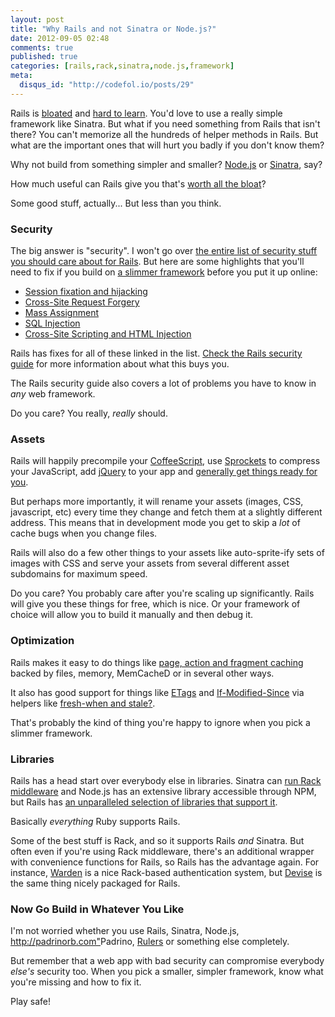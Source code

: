 ```yaml
---
layout: post
title: "Why Rails and not Sinatra or Node.js?"
date: 2012-09-05 02:48
comments: true
published: true
categories: [rails,rack,sinatra,node.js,framework]
meta:
  disqus_id: "http://codefol.io/posts/29"
---
```

Rails is <a href="http://www.engineyard.com/blog/2009/thats-not-a-memory-leak-its-bloat/">bloated</a> and <a href="http://gilesbowkett.blogspot.com/2012/02/rails-went-off-rails-why-im-rebuilding.html">hard to learn</a>.  You'd love to use a really simple framework like Sinatra.  But what if you need something from Rails that isn't there?  You can't memorize all the hundreds of helper methods in Rails.  But what are the important ones that will hurt you badly if you don't know them?

Why not build from something simpler and smaller?  <a href="http://nodejs.org">Node.js</a> or <a href="http://sinatrarb.com">Sinatra</a>, say?

How much useful can Rails give you that's <a href="http://www.quora.com/Has-Ruby-on-Rails-became-bloated">worth all the bloat</a>?

Some good stuff, actually...  But less than you think.

### Security

The big answer is "security".  I won't go over <a href="http://guides.rubyonrails.org/security.html">the entire list of security stuff you should care about for Rails</a>.  But here are some highlights that you'll need to fix if you build on <a href="http://rebuilding-rails.com">a slimmer framework</a> before you put it up online:

* <a href="http://guides.rubyonrails.org/security.html#session-fixation-countermeasures">Session fixation and hijacking</a>
* <a href="http://guides.rubyonrails.org/security.html#csrf-countermeasures">Cross-Site Request Forgery</a>
* <a href="http://guides.rubyonrails.org/security.html#countermeasures">Mass Assignment</a>
* <a href="http://guides.rubyonrails.org/security.html#sql-injection-countermeasures">SQL Injection</a>
* <a href="http://guides.rubyonrails.org/security.html#html-injection-countermeasures">Cross-Site Scripting and HTML Injection</a>

Rails has fixes for all of these linked in the list.  <a href="http://guides.rubyonrails.org/security.html">Check the Rails security guide</a> for more information about what this buys you.

The Rails security guide also covers a lot of problems you have to know in *any* web framework.

Do you care?  You really, *really* should.

### Assets

Rails will happily precompile your <a href="http://coffeescript.org">CoffeeScript</a>, use <a href="https://github.com/sstephenson/sprockets">Sprockets</a> to compress your JavaScript, add <a href="http://jquery.com">jQuery</a> to your app and <a href="http://guides.rubyonrails.org/asset_pipeline.html">generally get things ready for you</a>.

But perhaps more importantly, it will rename your assets (images, CSS, javascript, etc) every time they change and fetch them at a slightly different address.  This means that in development mode you get to skip a *lot* of cache bugs when you change files.

Rails will also do a few other things to your assets like auto-sprite-ify sets of images with CSS and serve your assets from several different asset subdomains for maximum speed.

Do you care?   You probably care after you're scaling up significantly.  Rails will give you these things for free, which is nice.  Or your framework of choice will allow you to build it manually and then debug it.

### Optimization

Rails makes it easy to do things like <a href="http://guides.rubyonrails.org/caching_with_rails.html">page, action and fragment caching<a/> backed by files, memory, MemCacheD or in several other ways.

It also has good support for things like <a href="http://www.tbray.org/ongoing/When/200x/2008/08/14/Rails-ETags">ETags</a> and <a href="http://stackoverflow.com/questions/11145447/rails-3-http-header-if-modified-since-using-curl">If-Modified-Since</a> via helpers like <a href="http://stackoverflow.com/questions/3744090/rails-fresh-when-stale-usage">fresh-when and stale?</a>.

That's probably the kind of thing you're happy to ignore when you pick a slimmer framework.

### Libraries

Rails has a head start over everybody else in libraries.  Sinatra can <a href="http://codefol.io/posts/14--What-is-Rack-A-Primer">run Rack middleware</a> and Node.js has an extensive library accessible through NPM, but Rails has <a href="http://ruby-toolbox.com">an unparalleled selection of libraries that support it</a>.

Basically *everything* Ruby supports Rails.

Some of the best stuff is Rack, and so it supports Rails *and* Sinatra.  But often even if you're using Rack middleware, there's an additional wrapper with convenience functions for Rails, so Rails has the advantage again.  For instance, <a href="https://github.com/hassox/warden">Warden</a> is a nice Rack-based authentication system, but <a href="https://github.com/plataformatec/devise">Devise</a> is the same thing nicely packaged for Rails.

### Now Go Build in Whatever You Like

I'm not worried whether you use Rails, Sinatra, Node.js, <http://padrinorb.com">Padrino</a>, <a href="http://rebuilding-rails.com">Rulers</a> or something else completely.

But remember that a web app with bad security can compromise everybody *else's* security too.  When you pick a smaller, simpler framework, know what you're missing and how to fix it.

Play safe!
